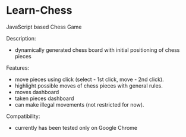 # Learn-Chess
JavaScript based Chess Game

Description:
- dynamically generated chess board with initial positioning of chess pieces

Features:
- move pieces using click (select - 1st click, move - 2nd click). 
- highlight possible moves of chess pieces with general rules.
- moves dashboard
- taken pieces dashboard
- can make illegal movements (not restricted for now).

Compatibility:
- currently has been tested only on Google Chrome